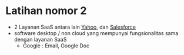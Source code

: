 # Latihan nomor 2

* 2 Layanan SaaS antara lain [Yahoo](https://id.yahoo.com/?p=us), dan [Salesforce](http://salesforce.com/)
* software desktop / non cloud yang mempunyai fungsionalitas sama dengan layanan SaaS
	* Google : Email, Google Doc